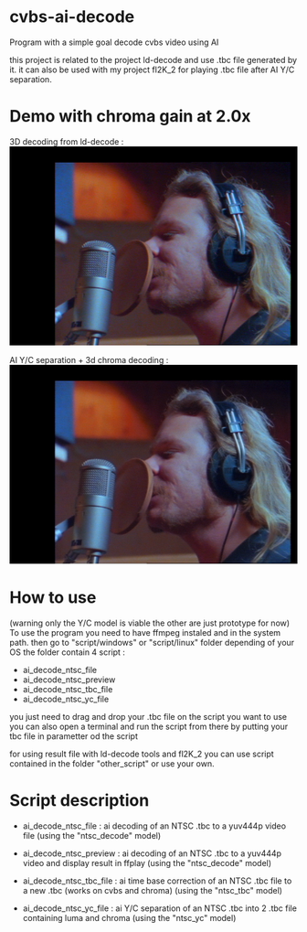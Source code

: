 # cvbs-ai-decode

Program with a simple goal decode cvbs video using AI

this project is related to the project ld-decode and use .tbc file generated by it.
it can also be used with my project fl2K_2 for playing .tbc file after AI Y/C separation.

# Demo with chroma gain at 2.0x
3D decoding from ld-decode : 
<img src="demo/demo_frame/Metalica/YC/color/frame_ntsc_chroma_ar43_2557_Metallica_nothing_else_matters_CLV_NTSC_No1_2023-09-19_18-15-56.tbc.png" width="" height="">

AI Y/C separation + 3d chroma decoding :
<img src="demo/demo_frame/Metalica/YC/color/frame_ntsc_chroma_ar43_2557_Metallica_nothing_else_matters_CLV_NTSC_No1_2023-09-19_18-15-56_aiyc.tbc.png" width="" height="">

# How to use
(warning only the Y/C model is viable the other are just prototype for now)
To use the program you need to have ffmpeg instaled and in the system path.
then go to "script/windows" or "script/linux" folder depending of your OS
the folder contain 4 script :
  - ai_decode_ntsc_file
  - ai_decode_ntsc_preview
  - ai_decode_ntsc_tbc_file
  - ai_decode_ntsc_yc_file

you just need to drag and drop your .tbc file on the script you want to use
you can also open a terminal and run the script from there by putting your tbc file in parametter od the script

for using result file with ld-decode tools and fl2K_2 you can use script contained in the folder "other_script" or use your own.

# Script description

- ai_decode_ntsc_file :
  ai decoding of an NTSC .tbc to a yuv444p video file
  (using the "ntsc_decode" model)
  
- ai_decode_ntsc_preview :
  ai decoding of an NTSC .tbc to a yuv444p video and display result in ffplay
  (using the "ntsc_decode" model)

- ai_decode_ntsc_tbc_file :
  ai time base correction of an NTSC .tbc file to a new .tbc (works on cvbs and chroma)
  (using the "ntsc_tbc" model)

- ai_decode_ntsc_yc_file :
  ai Y/C separation of an NTSC .tbc into 2 .tbc file containing luma and chroma
  (using the "ntsc_yc" model)
